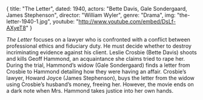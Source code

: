 {
  title: "The Letter",
  dated:   1940,
  actors: "Bette Davis, Gale Sondergaard, James Stephenson",
  director: "William Wyler",
  genre: "Drama",
  img: "the-letter-1940-1.jpg",
  youtube: "http://www.youtube.com/embed/DsLf-AXyeT8"
}

_The Letter_ focuses on a lawyer who is confronted with a conflict between professional ethics and fiduciary duty. He must decide whether to destroy incriminating evidence against his client. Leslie Crosbie (Bette Davis) shoots and kills Geoff Hammond, an acquaintance she claims tried to rape her. During the trial, Hammond’s widow (Gale Sondergaard) finds a letter from Crosbie to Hammond detailing how they were having an affair. Crosbie’s lawyer, Howard Joyce (James Stephenson), buys the letter from the widow using Crosbie’s husband’s money, freeing her. However, the movie ends on a dark note when Mrs. Hammond takes justice into her own hands. 